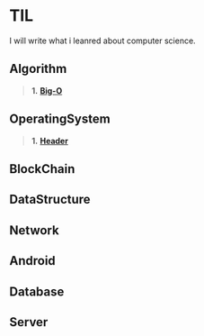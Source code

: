 # TIL
I will write what i leanred about computer science.

## Algorithm

>**1.** [**Big-O**](https://github.com/leeyeonghan/TIL/blob/master/Algorithm/Big-O)

## OperatingSystem

>**1.** [**Header**](https://google.com/)

## BlockChain

## DataStructure

## Network

## Android

## Database

## Server

